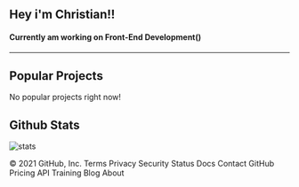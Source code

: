 ## Hey i'm Christian!!

#### Currently am working on Front-End Development()

---------------------
## Popular Projects
No popular projects right now!

## Github Stats
![stats](https://github-readme-stats.vercel.app/api?username=ChristianBDev&count_private=true&show_icons=true&theme=dracula&layout=compact&hide_title=true&hide_rank=false)

© 2021 GitHub, Inc.
Terms
Privacy
Security
Status
Docs
Contact GitHub
Pricing
API
Training
Blog
About
